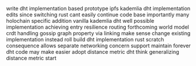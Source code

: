 write dht implementation based prototype ipfs kademlia dht implementation edits since switching rust cant easily continue code base importantly many holochain specific addition vanilla kademlia dht well possible implementation achieving entry resilience routing forthcoming world model crdt handling gossip graph property via linking make sense change existing implementation instead roll build dht implementation rust scratch consequence allows separate networking concern support maintain forever dht code may make easier adopt distance metric dht think generalizing distance metric start